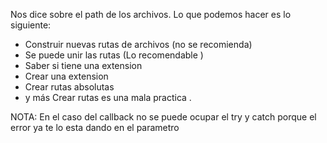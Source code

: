 Nos dice sobre el path de los archivos. 
Lo que podemos hacer es lo siguiente: 
* Construir nuevas rutas de archivos  (no se recomienda) 
* Se puede unir las rutas (Lo recomendable )
* Saber si tiene una extension 
* Crear una extension 
* Crear rutas absolutas 
* y más
Crear rutas es una mala practica . 


NOTA: En el caso del callback no se puede ocupar el try y catch porque el error ya te lo esta dando en el parametro 